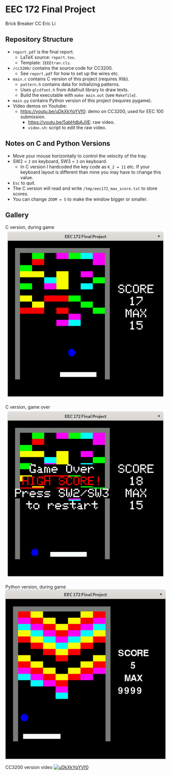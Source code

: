 # EEC 172 Final Project
Brick Breaker CC
Eric Li

## Repository Structure
* `report.pdf` is the final report.
	* LaTeX source: `report.tex`.
	* Template: `IEEEtran.cls`.
* `/cc3200/` contains the source code for CC3200.
	* See `report.pdf` for how to set up the wires etc.
* `main.c` contains C version of this project (requires Xlib).
	* `pattern.h` contains data for initializing patterns.
	* Uses `glcdfont.h` from Adafruit library to draw texts.
	* Build the executable with `make main.out` (see `Makefile`).
* `main.py` contains Python version of this project (requires pygame).
* Video demos on Youtube:
	* https://youtu.be/uDkXkYqYVf0: demo on CC3200, used for EEC 100 submission.
		* https://youtu.be/5abHdbAJjIE: raw video.
		* `video.sh`: script to edit the raw video.

## Notes on C and Python Versions
* Move your mouse horizontally to control the velocity of the tray.
* SW2 = `2` on keyboard, SW3 = `3` on keyboard.
	* In C version I hardcoded the key code as `K_2 = 11` etc. If your keyboard
	  layout is different than mine you may have to change this value.
* `Esc` to quit.
* The C version will read and write `/tmp/eec172_max_score.txt` to store scores.
* You can change `ZOOM = 5` to make the window bigger or smaller.

## Gallery
C version, during game
![c17.png](screenshots/c17.png)

C version, game over
![c18.png](screenshots/c18.png)

Python version, during game
![py5.png](screenshots/py5.png)

CC3200 version video
[![uDkXkYqYVf0](http://img.youtube.com/vi/uDkXkYqYVf0/0.jpg)](http://www.youtube.com/watch?v=uDkXkYqYVf0)

